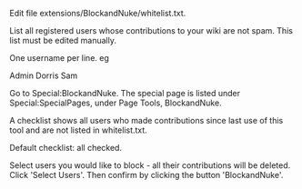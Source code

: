 Edit file extensions/BlockandNuke/whitelist.txt. 

List all registered users whose contributions to your wiki are not spam. This list must be edited manually. 

One username per line. eg

 Admin
 Dorris
 Sam

Go to Special:BlockandNuke. The special page is listed under Special:SpecialPages, under Page Tools,  BlockandNuke.

A checklist shows all users who made contributions since last use of this tool and are not listed in whitelist.txt.

Default checklist: all checked. 

Select users you would like to block - all their contributions will be deleted. 
Click 'Select Users'. Then confirm by clicking the button 'BlockandNuke'.
